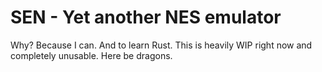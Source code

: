 # SEN - Yet another NES emulator

Why? Because I can. And to learn Rust.
This is heavily WIP right now and completely unusable. Here be dragons.
